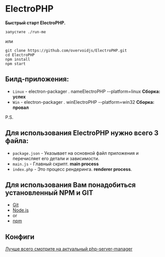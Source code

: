 # ElectroPHP

**Быстрый старт ElectroPHP.**
```
запустите ./run-me
```
или

```
git clone https://github.com/overvoidjs/ElectroPHP.git
cd ElectroPHP
npm install
npm start
```

## Билд-приложения: ##

-  `Linux` - electron-packager . nameElectroPHP --platform=linux **Сборка: успех**
-  `Win` - electron-packager . winElectroPHP --platform=win32 **Сборка: провал**

P.S. 


## Для использования ElectroPHP нужно всего 3 файла: ##

- `package.json` - Указывает на основной файл приложения и перечисляет его детали и зависимости.
- `main.js` - Главный скрипт. **main process**
- `index.php` - Это процесс рендеринга. **renderer process**.


## Для использования Вам понадобиться установленный NPM и GIT

- [Git](https://git-scm.com)
- [Node.js](https://nodejs.org/en/download/)
- or
- [npm](http://npmjs.com)



## Конфиги

[Лучше всего смотрите на актуальный php-server-manager](https://github.com/oscarotero/php-server-manager)
